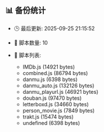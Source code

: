 ## 📊 备份统计

- 🕒 最后更新: 2025-09-25 21:15:52
- 📁 脚本数量: 10
- 📄 脚本列表:

  - IMDb.js (14921 bytes)
  - combined.js (86794 bytes)
  - danmu.js (6398 bytes)
  - danmu_auto.js (132126 bytes)
  - danmu_playurl.js (46921 bytes)
  - douban.js (97470 bytes)
  - letterboxd.js (34660 bytes)
  - person_movie.js (7849 bytes)
  - trakt.js (15474 bytes)
  - undefined (6398 bytes)
